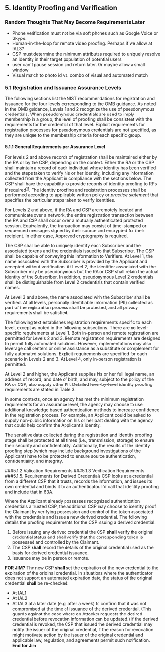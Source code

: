 ## 5. Identity Proofing and Verification

### Random Thoughts That May Become Requirements Later  

- Phone verification must not be via soft phones such as Google Voice or Skype.
- Human-in-the-loop for remote video proofing.  Perhaps if we allow at IAL3?
- CSP must determine the minimum attributes required to uniquely resolve an identity in their target population of potential users
- user can't pause session and return later. Or maybe allow a small window
- Visual match to photo id vs. combo of visual and automated match



### 5.1 Registration and Issuance Assurance Levels
The following sections list the NIST recommendations for registration
and issuance for the four levels corresponding to the OMB guidance. As
noted in the OMB guidance, Levels 1 and 2 recognize the use of
pseudonymous credentials. When pseudonymous credentials are used to
imply membership in a group, the level of proofing shall be consistent
with the requirements for the credential of that level. Explicit
requirements for registration processes for pseudonymous credentials are
not specified, as they are unique to the membership criteria for each
specific group.

#### 5.1.1 General Requirements per Assurance Level
For levels 2 and above records of registration shall be maintained
either by the RA or by the CSP, depending on the context. Either the RA
or the CSP shall maintain a record of each individual whose identity has
been verified and the steps taken to verify his or her identity,
including any information collected from the Applicant in compliance
with the sections below. The CSP shall have the capability to provide
records of identity proofing to RPs if required<sup>[11](#note11)</sup>. The identity
proofing and registration processes shall be performed according to
applicable written policy or *practice statement* that specifies the
particular steps taken to verify identities.

For Levels 2 and above, if the RA and CSP are remotely located and
communicate over a network, the entire registration transaction between
the RA and CSP shall occur over a mutually authenticated protected
session. Equivalently, the transaction may consist of time-stamped or
sequenced messages signed by their source and encrypted for their
recipient. In either case, Approved cryptography is required.

The CSP shall be able to uniquely identify each Subscriber and the
associated tokens and the credentials issued to that Subscriber. The CSP
shall be capable of conveying this information to Verifiers. At Level 1,
the name associated with the Subscriber is provided by the Applicant and
accepted without verification. At Level 2, the identifier associated
with the Subscriber may be pseudonymous but the RA or CSP shall retain
the actual identity of the Subscriber. In addition, pseudonymous Level 2
credentials shall be distinguishable from Level 2 credentials that
contain verified names.

At Level 3 and above, the name associated with the Subscriber shall be
verified. At all levels, personally identifiable information (PII)
collected as part of the registration process shall be protected, and
all privacy requirements shall be satisfied.

The following text establishes registration requirements specific to
each level, except as noted in the following subsections. There are no
level-specific requirements at Level 1. Both in-person and remote
registration are permitted for Levels 2 and 3. Remote registration
requirements are designed to permit fully automated solutions. However,
implementations may also leverage call centers or online assistance as a
substitute or complement for fully automated solutions. Explicit
requirements are specified for each scenario in Levels 2 and 3. At Level
4, only in-person registration is permitted.

At Level 2 and higher, the Applicant supplies his or her full legal
name, an address of record, and date of birth, and may, subject to the
policy of the RA or CSP, also supply other PII. Detailed level-by-level
identity proofing requirements are stated in Table 3.

In some contexts, once an agency has met the minimum registration
requirements for an assurance level, the agency may choose to use
additional knowledge based authentication methods to increase confidence
in the registration process. For example, an Applicant could be asked to
supply non-public information on his or her past dealing with the agency
that could help confirm the Applicant’s identity.

The sensitive data collected during the registration and identity
proofing stage shall be protected at all times (i.e., transmission,
storage) to ensure their security and confidentiality. Additionally, the
results of the identity proofing step (which may include background
investigations of the Applicant) have to be protected to ensure source
authentication, confidentiality, and integrity.

###5.1.2 Validation Requirements
###5.1.3 Verification Requirements
###5.1.5. Requirements for Derived Credentials
CSP looks at a credential from a different CSP that it trusts, records the information, and issues its own credential and binds it to an authenticator. I'd call that identity proofing and include that in 63A.
Where the Applicant already possesses recognized authentication credentials a trusted CSP, the additional CSP may choose to identity proof the Claimant by verifying possession and control of the token associated with the credentials and issue a new derived credential.  The following details the proofing requirements for the CSP issuing a derived credential.1.  Before issuing any derived credential the CSP **shall** verify the original credential status and shall verify that the corresponding token is possessed and controlled by the Claimant.  
2. The CSP **shall** record the details of the original credential used as the basis for derived credential issuance. 
3. Issuance may be in person or remote. 

> 
**FOR JIM?**
The new CSP **shall** set the expiration of the new credential to the expiration of the original credential.
In situations where the authenticator does not support an automated expiration date, the status of the original credential **shall** be re-checked:
- At IAL1
- At IAL2
- At IAL3
at a later date (e.g. after a week) to confirm that it was not compromised at the time of issuance of the derived credential. (This guards against the case where an Attacker requests the desired credential before revocation information can be updated.) 
If the derived credential is revoked, the CSP that issued the derived credential may notify the issuer of the original credential, if the reason for revocation might motivate action by the issuer of the original credential and applicable law, regulation, and agreements permit such notification.  
**End for Jim**